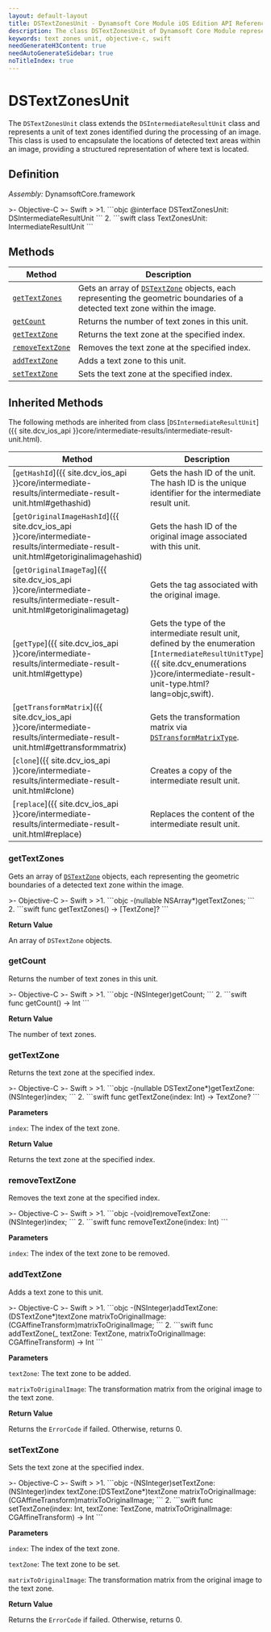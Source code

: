```yaml
---
layout: default-layout
title: DSTextZonesUnit - Dynamsoft Core Module iOS Edition API Reference
description: The class DSTextZonesUnit of Dynamsoft Core Module represents a unit that contains text zones, which is derived from DSIntermediateResultUnit class.
keywords: text zones unit, objective-c, swift
needGenerateH3Content: true
needAutoGenerateSidebar: true
noTitleIndex: true
---
```


# DSTextZonesUnit

The `DSTextZonesUnit` class extends the `DSIntermediateResultUnit` class and represents a unit of text zones identified during the processing of an image. This class is used to encapsulate the locations of detected text areas within an image, providing a structured representation of where text is located.

## Definition

*Assembly:* DynamsoftCore.framework

<div class="sample-code-prefix"></div>
>- Objective-C
>- Swift
>
>1. 
```objc
@interface DSTextZonesUnit: DSIntermediateResultUnit
```
2. 
```swift
class TextZonesUnit: IntermediateResultUnit
```

## Methods

| Method | Description |
|------- |-------------|
| [`getTextZones`](#gettextzones) | Gets an array of [`DSTextZone`](text-zone.md) objects, each representing the geometric boundaries of a detected text zone within the image. |
| [`getCount`](#getcount) | Returns the number of text zones in this unit. |
| [`getTextZone`](#gettextzone) | Returns the text zone at the specified index. |
| [`removeTextZone`](#removetextzone) | Removes the text zone at the specified index. |
| [`addTextZone`](#addtextzone) | Adds a text zone to this unit. |
| [`setTextZone`](#settextzone) | Sets the text zone at the specified index. |

## Inherited Methods

The following methods are inherited from class [`DSIntermediateResultUnit`]({{ site.dcv_ios_api }}core/intermediate-results/intermediate-result-unit.html).

| Method | Description |
|------- |-------------|
| [`getHashId`]({{ site.dcv_ios_api }}core/intermediate-results/intermediate-result-unit.html#gethashid) | Gets the hash ID of the unit. The hash ID is the unique identifier for the intermediate result unit. |
| [`getOriginalImageHashId`]({{ site.dcv_ios_api }}core/intermediate-results/intermediate-result-unit.html#getoriginalimagehashid) | Gets the hash ID of the original image associated with this unit. |
| [`getOriginalImageTag`]({{ site.dcv_ios_api }}core/intermediate-results/intermediate-result-unit.html#getoriginalimagetag) | Gets the tag associated with the original image. |
| [`getType`]({{ site.dcv_ios_api }}core/intermediate-results/intermediate-result-unit.html#gettype) | Gets the type of the intermediate result unit, defined by the enumeration [`IntermediateResultUnitType`]({{ site.dcv_enumerations }}core/intermediate-result-unit-type.html?lang=objc,swift). |
| [`getTransformMatrix`]({{ site.dcv_ios_api }}core/intermediate-results/intermediate-result-unit.html#gettransformmatrix) | Gets the transformation matrix via [`DSTransformMatrixType`]({{site.dcv_enumerations}}/core/transform-matrix-type.html). |
| [`clone`]({{ site.dcv_ios_api }}core/intermediate-results/intermediate-result-unit.html#clone) | Creates a copy of the intermediate result unit. |
| [`replace`]({{ site.dcv_ios_api }}core/intermediate-results/intermediate-result-unit.html#replace) | Replaces the content of the intermediate result unit. |

### getTextZones

Gets an array of [`DSTextZone`](text-zone.md) objects, each representing the geometric boundaries of a detected text zone within the image.

<div class="sample-code-prefix"></div>
>- Objective-C
>- Swift
>
>1. 
```objc
-(nullable NSArray<DSTextZone*>*)getTextZones;
```
2. 
```swift
func getTextZones() -> [TextZone]?
```

**Return Value**

An array of `DSTextZone` objects.

### getCount

Returns the number of text zones in this unit.

<div class="sample-code-prefix"></div>
>- Objective-C
>- Swift
>
>1. 
```objc
-(NSInteger)getCount;
```
2. 
```swift
func getCount() -> Int
```

**Return Value**

The number of text zones.

### getTextZone

Returns the text zone at the specified index.

<div class="sample-code-prefix"></div>
>- Objective-C
>- Swift
>
>1. 
```objc
-(nullable DSTextZone*)getTextZone:(NSInteger)index;
```
2. 
```swift
func getTextZone(index: Int) -> TextZone?
```

**Parameters**

`index`: The index of the text zone.

**Return Value**

Returns the text zone at the specified index.

### removeTextZone

Removes the text zone at the specified index.

<div class="sample-code-prefix"></div>
>- Objective-C
>- Swift
>
>1. 
```objc
-(void)removeTextZone:(NSInteger)index;
```
2. 
```swift
func removeTextZone(index: Int)
```

**Parameters**

`index`: The index of the text zone to be removed.

### addTextZone

Adds a text zone to this unit.

<div class="sample-code-prefix"></div>
>- Objective-C
>- Swift
>
>1. 
```objc
-(NSInteger)addTextZone:(DSTextZone*)textZone
    matrixToOriginalImage:(CGAffineTransform)matrixToOriginalImage;
```
2. 
```swift
func addTextZone(_ textZone: TextZone, matrixToOriginalImage: CGAffineTransform) -> Int
```

**Parameters**

`textZone`: The text zone to be added.

`matrixToOriginalImage`: The transformation matrix from the original image to the text zone.

**Return Value**

Returns the `ErrorCode` if failed. Otherwise, returns 0.

### setTextZone

Sets the text zone at the specified index.

<div class="sample-code-prefix"></div>
>- Objective-C
>- Swift
>
>1. 
```objc
-(NSInteger)setTextZone:(NSInteger)index
               textZone:(DSTextZone*)textZone
    matrixToOriginalImage:(CGAffineTransform)matrixToOriginalImage;
```
2. 
```swift
func setTextZone(index: Int, textZone: TextZone, matrixToOriginalImage: CGAffineTransform) -> Int
```

**Parameters**

`index`: The index of the text zone.

`textZone`: The text zone to be set.

`matrixToOriginalImage`: The transformation matrix from the original image to the text zone.

**Return Value**

Returns the `ErrorCode` if failed. Otherwise, returns 0.
